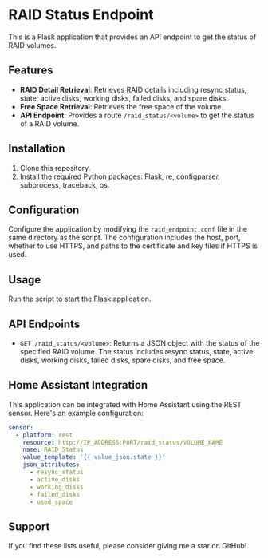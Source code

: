 # RAID Status Endpoint

This is a Flask application that provides an API endpoint to get the status of RAID volumes.

## Features

- **RAID Detail Retrieval**: Retrieves RAID details including resync status, state, active disks, working disks, failed disks, and spare disks.
- **Free Space Retrieval**: Retrieves the free space of the volume.
- **API Endpoint**: Provides a route `/raid_status/<volume>` to get the status of a RAID volume.

## Installation

1. Clone this repository.
2. Install the required Python packages: Flask, re, configparser, subprocess, traceback, os.

## Configuration

Configure the application by modifying the `raid_endpoint.conf` file in the same directory as the script. The configuration includes the host, port, whether to use HTTPS, and paths to the certificate and key files if HTTPS is used.

## Usage

Run the script to start the Flask application.

## API Endpoints

- `GET /raid_status/<volume>`: Returns a JSON object with the status of the specified RAID volume. The status includes resync status, state, active disks, working disks, failed disks, spare disks, and free space.

## Home Assistant Integration

This application can be integrated with Home Assistant using the REST sensor. Here's an example configuration:

```yaml
sensor:
  - platform: rest
    resource: http://IP_ADDRESS:PORT/raid_status/VOLUME_NAME
    name: RAID Status
    value_template: '{{ value_json.state }}'
    json_attributes:
      - resync_status
      - active_disks
      - working_disks
      - failed_disks
      - used_space
```
## Support

If you find these lists useful, please consider giving me a star on GitHub!
